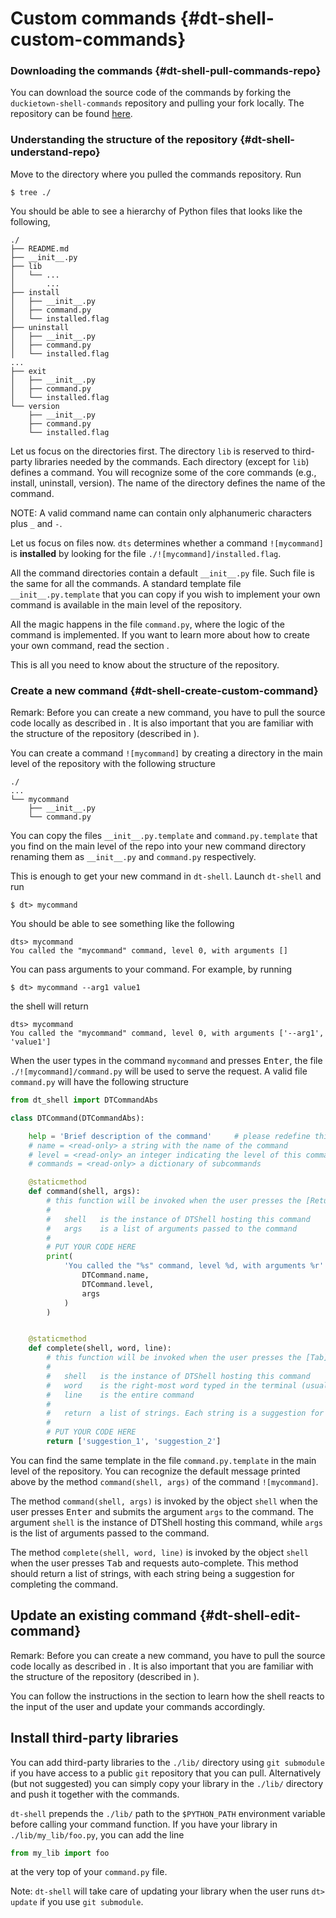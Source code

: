 # Custom commands {#dt-shell-custom-commands}


### Downloading the commands {#dt-shell-pull-commands-repo}

You can download the source code of the commands by forking the `duckietown-shell-commands`
repository and pulling your fork locally. The repository can be found 
[here](https://github.com/duckietown/duckietown-shell-commands).



### Understanding the structure of the repository {#dt-shell-understand-repo}

Move to the directory where you pulled the commands repository. Run

    $ tree ./

You should be able to see a hierarchy of Python files that looks like the following,

```
./
├── README.md
├── __init__.py
├── lib
│   └── ...
│       ...
├── install
│   ├── __init__.py
│   ├── command.py
│   └── installed.flag
├── uninstall
│   ├── __init__.py
│   ├── command.py
│   └── installed.flag
...
├── exit
│   ├── __init__.py
│   ├── command.py
│   └── installed.flag
└── version
    ├── __init__.py
    ├── command.py
    └── installed.flag
```

Let us focus on the directories first. The directory `lib` is reserved to third-party libraries needed by the
commands. Each directory (except for `lib`) defines a command. You will recognize some of the core commands
(e.g., install, uninstall, version). The name of the directory defines the name of the command.

NOTE: A valid command name can contain only alphanumeric characters plus `_` and `-`.

Let us focus on files now.
`dts` determines whether a command `![mycommand]` is **installed** by looking for the file
`./![mycommand]/installed.flag`.

All the command directories contain a default `__init__.py` file. Such file is the same for all the commands.
A standard template file `__init__.py.template` that you can copy if you wish to implement your own command
is available in the main level of the repository.

All the magic happens in the file `command.py`, where the logic of the command is implemented.
If you want to learn more about how to create your own command, read the section [](#dt-shell-create-custom-command).

This is all you need to know about the structure of the repository.



### Create a new command {#dt-shell-create-custom-command}

Remark: Before you can create a new command, you have to pull the source code locally as described in
[](#dt-shell-pull-commands-repo). It is also important that you are familiar with the structure of the
repository (described in [](#dt-shell-understand-repo)).


You can create a command `![mycommand]` by creating a directory in the main level of the repository with
the following structure

```
./
...
└── mycommand
    ├── __init__.py
    └── command.py
```

You can copy the files `__init__.py.template` and `command.py.template` that you find on the main level of
the repo into your new command directory renaming them as `__init__.py` and `command.py` respectively.

This is enough to get your new command in `dt-shell`. Launch `dt-shell` and run

    $ dt> mycommand

You should be able to see something like the following

```
dts> mycommand
You called the "mycommand" command, level 0, with arguments []
```

You can pass arguments to your command. For example, by running

    $ dt> mycommand --arg1 value1

the shell will return

```
dts> mycommand
You called the "mycommand" command, level 0, with arguments ['--arg1', 'value1']
```

When the user types in the command `mycommand` and presses <kbd>Enter</kbd>, the file `./![mycommand]/command.py`
will be used to serve the request.
A valid file `command.py` will have the following structure

```python
from dt_shell import DTCommandAbs

class DTCommand(DTCommandAbs):

    help = 'Brief description of the command'     # please redefine this help message
    # name = <read-only> a string with the name of the command
    # level = <read-only> an integer indicating the level of this command. Follows the directory hierarchy
    # commands = <read-only> a dictionary of subcommands

    @staticmethod
    def command(shell, args):
        # this function will be invoked when the user presses the [Return] key and submits the command
        #
        #   shell   is the instance of DTShell hosting this command
        #   args    is a list of arguments passed to the command
        #
        # PUT YOUR CODE HERE
        print(
            'You called the "%s" command, level %d, with arguments %r' % (
                DTCommand.name,
                DTCommand.level,
                args
            )
        )


    @staticmethod
    def complete(shell, word, line):
        # this function will be invoked when the user presses the [Tab] key for auto completion.
        #
        #   shell   is the instance of DTShell hosting this command
        #   word    is the right-most word typed in the terminal (usually the string the user is trying to auto-complete)
        #   line    is the entire command
        #
        #   return  a list of strings. Each string is a suggestion for the user
        #
        # PUT YOUR CODE HERE
        return ['suggestion_1', 'suggestion_2']
```

You can find the same template in the file `command.py.template` in the main level of the repository.
You can recognize the default message printed above by the method `command(shell, args)` of the command `![mycommand]`.

The method `command(shell, args)` is invoked by the object `shell` when the user presses <kbd>Enter</kbd>
and submits the argument `args` to the command. The argument `shell` is the instance of DTShell hosting this
command, while `args` is the list of arguments passed to the command.

The method `complete(shell, word, line)` is invoked by the object `shell` when the user presses <kbd>Tab</kbd>
and requests auto-complete. This method should return a list of strings, with each string being a suggestion
for completing the command.


## Update an existing command {#dt-shell-edit-command}

Remark: Before you can create a new command, you have to pull the source code locally as described in
[](#dt-shell-pull-commands-repo). It is also important that you are familiar with the structure of the
repository (described in [](#dt-shell-understand-repo)).


You can follow the instructions in the section [](#dt-shell-create-custom-command) to learn how the shell
reacts to the input of the user and update your commands accordingly.



## Install third-party libraries

You can add third-party libraries to the `./lib/` directory using `git submodule` if you have access to a
public `git` repository that you can pull. Alternatively (but not suggested) you can simply copy your library
in the `./lib/` directory and push it together with the commands.

`dt-shell` prepends the `./lib/` path to the `$PYTHON_PATH` environment variable before calling your command function.
If you have your library in `./lib/my_lib/foo.py`, you can add the line 

```python 
from my_lib import foo
``` 

at the very top
of your `command.py` file.

Note: `dt-shell` will take care of updating your library when the user runs `dt> update` if you use `git submodule`.
